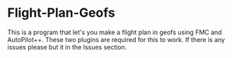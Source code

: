 # Flight-Plan-Geofs

This is a program that let's you make a flight plan in geofs
using FMC and AutoPilot++. These two plugins are required for this to work.
If there is any issues please but it in the Issues section. 
